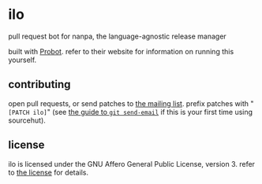 # ilo
pull request bot for nanpa, the language-agnostic release manager

built with [Probot](https://probot.github.io). refer to their website for information on running this yourself.

## contributing
open pull requests, or send patches to [the mailing list](https://lists.sr.ht/~nbsp/public-inbox). prefix patches with "`[PATCH ilo]`" (see [the guide to `git send-email`](https://git-send-email.io) if this is your first time using sourcehut).

## license
ilo is licensed under the GNU Affero General Public License, version 3. refer to [the license](LICENSE) for details.
